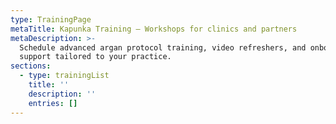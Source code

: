 ```yaml
---
type: TrainingPage
metaTitle: Kapunka Training – Workshops for clinics and partners
metaDescription: >-
  Schedule advanced argan protocol training, video refreshers, and onboarding
  support tailored to your practice.
sections:
  - type: trainingList
    title: ''
    description: ''
    entries: []
---
```


